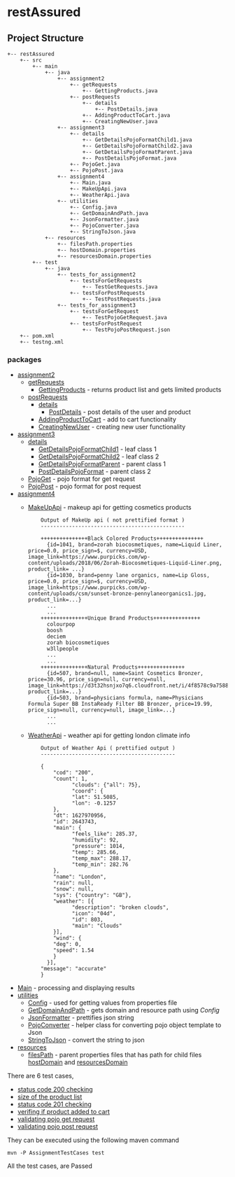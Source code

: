 # restAssured

## Project Structure

```
+-- restAssured 
    +-- src
        +-- main
            +-- java
                +-- assignment2 
                    +-- getRequests
                        +-- GettingProducts.java
                    +-- postRequests
                        +-- details
                            +-- PostDetails.java
                        +-- AddingProductToCart.java
                        +-- CreatingNewUser.java
                +-- assignment3
                    +-- details
                        +-- GetDetailsPojoFormatChild1.java
                        +-- GetDetailsPojoFormatChild2.java
                        +-- GetDetailsPojoFormatParent.java
                        +-- PostDetailsPojoFormat.java
                    +-- PojoGet.java
                    +-- PojoPost.java
                +-- assignment4
                    +-- Main.java
                    +-- MakeUpApi.java
                    +-- WeatherApi.java
                +-- utilities
                    +-- Config.java
                    +-- GetDomainAndPath.java
                    +-- JsonFormatter.java
                    +-- PojoConverter.java
                    +-- StringToJson.java
            +-- resources
                +-- filesPath.properties
                +-- hostDomain.properties
                +-- resourcesDomain.properties
        +-- test 
            +-- java
                +-- tests_for_assignment2
                    +-- testsForGetRequests
                        +-- TestGetRequests.java
                    +-- testsForPostRequests
                        +-- TestPostRequests.java
                +-- tests_for_assignment3
                    +-- testsForGetRequest
                        +-- TestPojoGetRequest.java
                    +-- testsForPostRequest
                        +-- TestPojoPostRequest.json
    +-- pom.xml
    +-- testng.xml                    
```

### packages
- [assignment2](https://github.com/AST-LW-TV/restAssured/tree/main/restAssured/src/main/java/assignment2)
    - [getRequests](https://github.com/AST-LW-TV/restAssured/tree/main/restAssured/src/main/java/assignment2/getRequests)
        - [GettingProducts](https://github.com/AST-LW-TV/restAssured/blob/main/restAssured/src/main/java/assignment2/getRequests/GettingProducts.java) - returns product list and gets limited products
    - [postRequests](https://github.com/AST-LW-TV/restAssured/tree/main/restAssured/src/main/java/assignment2/postRequests) 
        - [details](https://github.com/AST-LW-TV/restAssured/tree/main/restAssured/src/main/java/assignment2/postRequests/details)
            - [PostDetails](https://github.com/AST-LW-TV/restAssured/blob/main/restAssured/src/main/java/assignment2/postRequests/details/PostDetails.java) - post details of the user and product
        - [AddingProductToCart](https://github.com/AST-LW-TV/restAssured/blob/main/restAssured/src/main/java/assignment2/postRequests/AddingProductToCart.java) - add to cart functionality
        - [CreatingNewUser](https://github.com/AST-LW-TV/restAssured/blob/main/restAssured/src/main/java/assignment2/postRequests/CreatingNewUser.java) - creating new user functionality
- [assignment3](https://github.com/AST-LW-TV/restAssured/tree/main/restAssured/src/main/java/assignment3) 
    - [details](https://github.com/AST-LW-TV/restAssured/tree/main/restAssured/src/main/java/assignment3/details)
        - [GetDetailsPojoFormatChild1](https://github.com/AST-LW-TV/restAssured/blob/main/restAssured/src/main/java/assignment3/details/GetDetailsPojoFormatChild1.java) - leaf class 1 
        - [GetDetailsPojoFormatChild2](https://github.com/AST-LW-TV/restAssured/blob/main/restAssured/src/main/java/assignment3/details/GetDetailsPojoFormatChild2.java) - leaf class 2
        - [GetDetailsPojoFormatParent](https://github.com/AST-LW-TV/restAssured/blob/main/restAssured/src/main/java/assignment3/details/GetDetailsPojoFormatParent.java) - parent class 1 
        - [PostDetailsPojoFormat](https://github.com/AST-LW-TV/restAssured/blob/main/restAssured/src/main/java/assignment3/details/PostDetailsPojoFormat.java) - parent class 2
    - [PojoGet](https://github.com/AST-LW-TV/restAssured/blob/main/restAssured/src/main/java/assignment3/PojoGet.java) - pojo format for get request
    - [PojoPost](https://github.com/AST-LW-TV/restAssured/blob/main/restAssured/src/main/java/assignment3/PojoPost.java) - pojo format for post request
- [assignment4](https://github.com/AST-LW-TV/restAssured/tree/main/restAssured/src/main/java/assignment4)
    - [MakeUpApi](https://github.com/AST-LW-TV/restAssured/blob/main/restAssured/src/main/java/assignment4/MakeUpApi.java) - makeup api for getting cosmetics products
      
      ```
          Output of MakeUp api ( not prettified format )
          ----------------------------------------------
          
          +++++++++++++++Black Colored Products+++++++++++++++
            {id=1041, brand=zorah biocosmetiques, name=Liquid Liner, price=0.0, price_sign=$, currency=USD, image_link=https://www.purpicks.com/wp-content/uploads/2018/06/Zorah-Biocosmetiques-Liquid-Liner.png, product_link= ...}
            {id=1030, brand=penny lane organics, name=Lip Gloss, price=0.0, price_sign=$, currency=USD, image_link=https://www.purpicks.com/wp-content/uploads/csm/sunset-bronze-pennylaneorganics1.jpg, product_link=...}
            ...
            ...
          +++++++++++++++Unique Brand Products+++++++++++++++
            colourpop
            boosh
            deciem
            zorah biocosmetiques
            w3llpeople
            ...
            ...
          +++++++++++++++Natural Products+++++++++++++++
            {id=507, brand=null, name=Saint Cosmetics Bronzer, price=30.96, price_sign=null, currency=null, image_link=https://d3t32hsnjxo7q6.cloudfront.net/i/4f8578c9a7588249e95d463078b84de1_ra,w158,h184_pa,w158,h184.jpg, product_link=...}
            {id=503, brand=physicians formula, name=Physicians Formula Super BB InstaReady Filter BB Bronzer, price=19.99, price_sign=null, currency=null, image_link=...}
            ... 
            ... 
      ```
    - [WeatherApi](https://github.com/AST-LW-TV/restAssured/blob/main/restAssured/src/main/java/assignment4/WeatherApi.java) - weather api for getting london climate info
      
      ```
          Output of Weather Api ( prettified output )
          -------------------------------------------
    
          {
              "cod": "200",
              "count": 1,
                    "clouds": {"all": 75},
                    "coord": {
                    "lat": 51.5085,
                    "lon": -0.1257
              },
              "dt": 1627970956,
              "id": 2643743,
              "main": {
                    "feels_like": 285.37,
                    "humidity": 92,
                    "pressure": 1014,
                    "temp": 285.66,
                    "temp_max": 288.17,
                    "temp_min": 282.76
              },
              "name": "London",
              "rain": null,
              "snow": null,
              "sys": {"country": "GB"},
              "weather": [{
                    "description": "broken clouds",
                    "icon": "04d",
                    "id": 803,
                    "main": "Clouds"
              }],
              "wind": {
              "deg": 0,
              "speed": 1.54
              }
            }],
          "message": "accurate"
          }
- [Main](https://github.com/AST-LW-TV/restAssured/blob/main/restAssured/src/main/java/assignment4/Main.java) - processing and displaying results
- [utilities](https://github.com/AST-LW-TV/restAssured/tree/main/restAssured/src/main/java/utilities) 
    - [Config](https://github.com/AST-LW-TV/restAssured/blob/main/restAssured/src/main/java/utilities/Config.java) - used for getting values from properties file
    - [GetDomainAndPath](https://github.com/AST-LW-TV/restAssured/blob/main/restAssured/src/main/java/utilities/GetDomainAndPath.java) - gets domain and resource path using *Config*
    - [JsonFormatter](https://github.com/AST-LW-TV/restAssured/blob/main/restAssured/src/main/java/utilities/JsonFormatter.java) - prettifies json string
    - [PojoConverter](https://github.com/AST-LW-TV/restAssured/blob/main/restAssured/src/main/java/utilities/PojoConverter.java) - helper class for converting pojo object template to Json
    - [StringToJson](https://github.com/AST-LW-TV/restAssured/blob/main/restAssured/src/main/java/utilities/StringToJson.java) - convert the string to json
- [resources](https://github.com/AST-LW-TV/restAssured/tree/main/restAssured/src/main/resources)
    - [filesPath](https://github.com/AST-LW-TV/restAssured/blob/main/restAssured/src/main/resources/filesPath.properties) - parent properties files that has path for child files [hostDomain](https://github.com/AST-LW-TV/restAssured/blob/main/restAssured/src/main/resources/hostDomain.properties) and [resourcesDomain](https://github.com/AST-LW-TV/restAssured/blob/main/restAssured/src/main/resources/resourcesDomain.properties)

There are 6 test cases, 
- [status code 200 checking](https://github.com/AST-LW-TV/restAssured/blob/main/restAssured/src/test/java/tests_for_assignment2/testsForGetRequests/TestGetRequests.java)
- [size of the product list](https://github.com/AST-LW-TV/restAssured/blob/main/restAssured/src/test/java/tests_for_assignment2/testsForGetRequests/TestGetRequests.java)
- [status code 201 checking](https://github.com/AST-LW-TV/restAssured/blob/main/restAssured/src/test/java/tests_for_assignment2/testsForPostRequests/TestPostRequests.java)
- [verifing if product added to cart](https://github.com/AST-LW-TV/restAssured/blob/main/restAssured/src/test/java/tests_for_assignment2/testsForPostRequests/TestPostRequests.java)
- [validating pojo get request](https://github.com/AST-LW-TV/restAssured/blob/main/restAssured/src/test/java/tests_for_assignment3/testsForGetRequest/TestPojoGetRequest.java)
- [validating pojo post request](https://github.com/AST-LW-TV/restAssured/blob/main/restAssured/src/test/java/tests_for_assignment3/testsForPostRequest/TestPojoPostRequest.java) 

They can be executed using the following maven command 
```
mvn -P AssignmentTestCases test 
```
All the test cases, are Passed